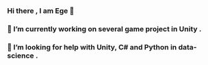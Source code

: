 ### Hi there , I am Ege 👋
### 🔭 I’m currently working on several game project in Unity . 
### 🤔 I’m looking for help with Unity, C# and Python in data-science . 

<!--
**EgedotErcan/EgedotErcan** is a ✨ _special_ ✨ repository because its `README.md` (this file) appears on your GitHub profile.

Here are some ideas to get you started:

-  ...
- 🌱 I’m currently learning ...
- 👯 I’m looking to collaborate on ...

- 💬 Ask me about ...
- 📫 How to reach me: ...
- 😄 Pronouns: ...
- ⚡ Fun fact: ...
-->
